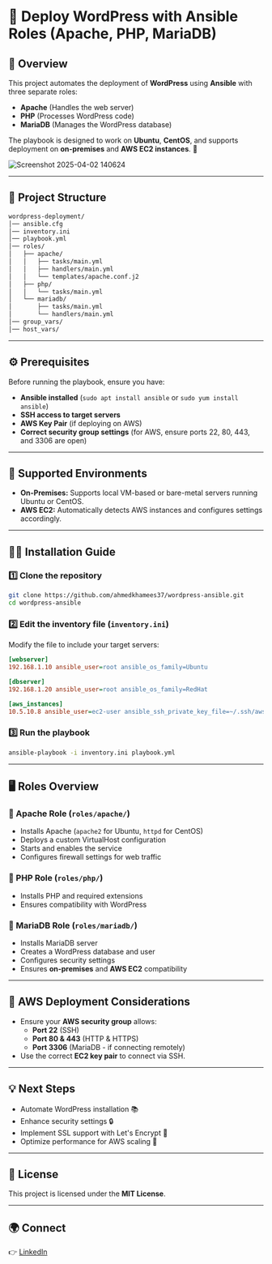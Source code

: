 # 🚀 Deploy WordPress with Ansible Roles (Apache, PHP, MariaDB)

## 📌 Overview
This project automates the deployment of **WordPress** using **Ansible** with three separate roles:
- **Apache** (Handles the web server)
- **PHP** (Processes WordPress code)
- **MariaDB** (Manages the WordPress database)

The playbook is designed to work on **Ubuntu**, **CentOS**, and supports deployment on **on-premises** and **AWS EC2 instances**. 🌟

![Screenshot 2025-04-02 140624](https://github.com/user-attachments/assets/947f5fb1-bc51-427b-a4ac-e424de7956a0)


---

## 📂 Project Structure
```bash
wordpress-deployment/
│── ansible.cfg
│── inventory.ini
│── playbook.yml
│── roles/
│   ├── apache/
│   │   ├── tasks/main.yml
│   │   ├── handlers/main.yml
│   │   └── templates/apache.conf.j2
│   ├── php/
│   │   └── tasks/main.yml
│   └── mariadb/
│       ├── tasks/main.yml
│       └── handlers/main.yml
│── group_vars/
│── host_vars/
```

---

## ⚙️ Prerequisites

Before running the playbook, ensure you have:
- **Ansible installed** (`sudo apt install ansible` or `sudo yum install ansible`)
- **SSH access to target servers**
- **AWS Key Pair** (if deploying on AWS)
- **Correct security group settings** (for AWS, ensure ports 22, 80, 443, and 3306 are open)

---

## 🏢 Supported Environments
- **On-Premises:** Supports local VM-based or bare-metal servers running Ubuntu or CentOS.
- **AWS EC2:** Automatically detects AWS instances and configures settings accordingly.

---

## 👩‍💻 Installation Guide

### 1️⃣ Clone the repository
```bash
git clone https://github.com/ahmedkhamees37/wordpress-ansible.git
cd wordpress-ansible
```

### 2️⃣ Edit the inventory file (`inventory.ini`)
Modify the file to include your target servers:
```ini
[webserver]
192.168.1.10 ansible_user=root ansible_os_family=Ubuntu

[dbserver]
192.168.1.20 ansible_user=root ansible_os_family=RedHat

[aws_instances]
10.5.10.8 ansible_user=ec2-user ansible_ssh_private_key_file=~/.ssh/aws-key.pem ansible_os_family=RedHat
```

### 3️⃣ Run the playbook
```bash
ansible-playbook -i inventory.ini playbook.yml
```

---

## 🖥️ Roles Overview

### 📌 Apache Role (`roles/apache/`)
- Installs Apache (`apache2` for Ubuntu, `httpd` for CentOS)
- Deploys a custom VirtualHost configuration
- Starts and enables the service
- Configures firewall settings for web traffic

### 📌 PHP Role (`roles/php/`)
- Installs PHP and required extensions
- Ensures compatibility with WordPress

### 📌 MariaDB Role (`roles/mariadb/`)
- Installs MariaDB server
- Creates a WordPress database and user
- Configures security settings
- Ensures **on-premises** and **AWS EC2** compatibility

---

## 🌟 AWS Deployment Considerations
- Ensure your **AWS security group** allows:
  - **Port 22** (SSH)
  - **Port 80 & 443** (HTTP & HTTPS)
  - **Port 3306** (MariaDB - if connecting remotely)
- Use the correct **EC2 key pair** to connect via SSH.

---

## 💡 Next Steps
- Automate WordPress installation 📚
- Enhance security settings 🔒
- Implement SSL support with Let's Encrypt 🔑
- Optimize performance for AWS scaling 🚀

---

## 📃 License
This project is licensed under the **MIT License**.

---

## 🌍 Connect
👉 [LinkedIn](https://linkedin.com/in/ahmed-khamis37)

